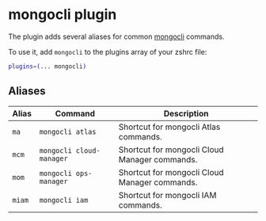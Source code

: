 # mongocli plugin

The plugin adds several aliases for common
[mongocli](https://docs.mongodb.com/mongocli/stable/) commands.

To use it, add `mongocli` to the plugins array of your zshrc file:

```zsh
plugins=(... mongocli)
```

## Aliases

| Alias  | Command                  | Description                                   |
| ------ | ------------------------ | --------------------------------------------- |
| `ma`   | `mongocli atlas`         | Shortcut for mongocli Atlas commands.         |
| `mcm`  | `mongocli cloud-manager` | Shortcut for mongocli Cloud Manager commands. |
| `mom`  | `mongocli ops-manager`   | Shortcut for mongocli Cloud Manager commands. |
| `miam` | `mongocli iam`           | Shortcut for mongocli IAM commands.           |
